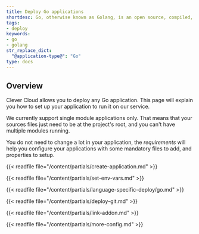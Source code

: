```yaml
---
title: Deploy Go applications
shortdesc: Go, otherwise known as Golang, is an open source, compiled, garbage-collected, concurrent system programming language.
tags:
- deploy
keywords:
- go
- golang
str_replace_dict:
  "@application-type@": "Go"
type: docs
---
```


## Overview

Clever Cloud allows you to deploy any Go application. This page will explain you how to set up your application to run it on our service.

We currently support single module applications only. That means that your sources files just need to be at the project's root, and you can't have multiple modules running.

You do not need to change a lot in your application, the *requirements* will help you configure your applications with some mandatory files to add, and properties to setup.


{{< readfile file="/content/partials/create-application.md" >}}

{{< readfile file="/content/partials/set-env-vars.md" >}}

{{< readfile file="/content/partials/language-specific-deploy/go.md" >}}

{{< readfile file="/content/partials/deploy-git.md" >}}

{{< readfile file="/content/partials/link-addon.md" >}}

{{< readfile file="/content/partials/more-config.md" >}}
